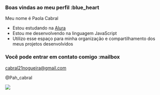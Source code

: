 ### Boas vindas ao meu perfil :blue_heart

Meu nome é Paola Cabral

- Estou estudando na [Alura](https://www.alura.com.br)
- Estou me desenvolvendo na linguagem JavaScript
- Utilizo esse espaço para minha organização e compartilhamento dos meus projetos desenvolvidos

### Você pode entrar em contato comigo :mailbox

cabral21nogueira@gmail.com

@Pah_cabral

![](https://media.tenor.com/wIhnbNncRcAAAAAM/funny-hilarious.gif)
